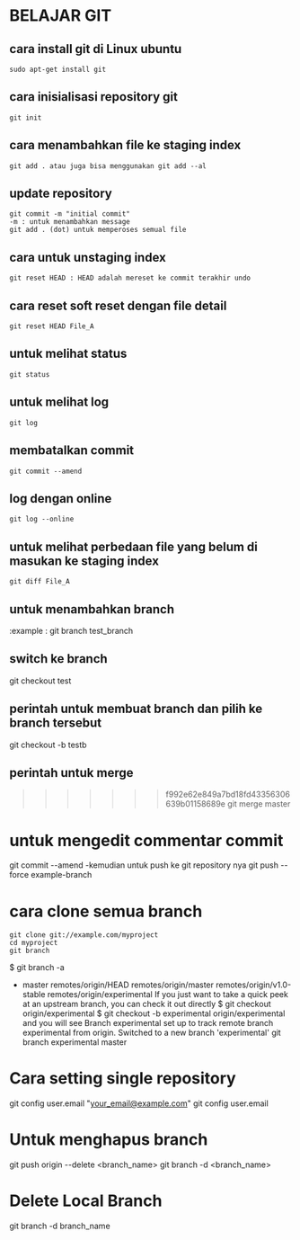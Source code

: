 # BELAJAR GIT
## cara install git di Linux ubuntu
    sudo apt-get install git
## cara inisialisasi repository git
    git init
## cara menambahkan file ke staging index
    git add . atau juga bisa menggunakan git add --al
## update repository 
    git commit -m "initial commit"
    -m : untuk menambahkan message
    git add . (dot) untuk memperoses semual file
## cara untuk unstaging index
    git reset HEAD : HEAD adalah mereset ke commit terakhir undo
## cara reset soft reset dengan file detail
    git reset HEAD File_A
## untuk melihat status
    git status
## untuk melihat log
    git log
## membatalkan commit
    git commit --amend
## log dengan online
    git log --online
## untuk melihat perbedaan file yang belum di masukan ke staging index
    git diff File_A
## untuk menambahkan branch
 :example : git branch test_branch
## switch ke branch 
 git checkout test
## perintah untuk membuat branch dan pilih ke branch tersebut
 git checkout -b testb
## perintah untuk merge
>>>>>>> f992e62e849a7bd18fd43356306639b01158689e
 git merge master
# untuk mengedit commentar commit 
git commit --amend
 -kemudian untuk push ke git repository nya
git push --force example-branch
# cara clone semua branch
	git clone git://example.com/myproject
	cd myproject
	git branch
$ git branch -a
* master
  remotes/origin/HEAD
  remotes/origin/master
  remotes/origin/v1.0-stable
  remotes/origin/experimental
If you just want to take a quick peek at an upstream branch, you can check it out directly
$ git checkout origin/experimental
$ git checkout -b experimental origin/experimental
and you will see
Branch experimental set up to track remote branch experimental from origin.
Switched to a new branch 'experimental'
  git branch
  experimental
  master
# Cara setting single repository
git config user.email "your_email@example.com"
git config user.email
# Untuk menghapus branch
  git push origin --delete <branch_name>
  git branch -d <branch_name>

# Delete Local Branch
 git branch -d branch_name

